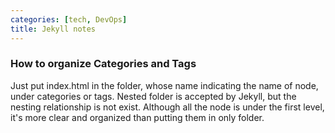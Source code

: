 ```yaml
---
categories: [tech, DevOps]
title: Jekyll notes 
---
```


### How to organize Categories and Tags
Just put index.html in the folder, whose name indicating the name of node, under categories or tags. Nested folder is accepted by Jekyll, but the nesting relationship is not exist. Although all the node is under the first level, it's more clear and organized than putting them in only folder.
